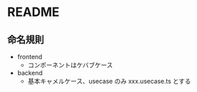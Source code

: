 # README

## 命名規則

- frontend
  - コンポーネントはケバブケース
- backend
  - 基本キャメルケース、usecase のみ xxx.usecase.ts とする

